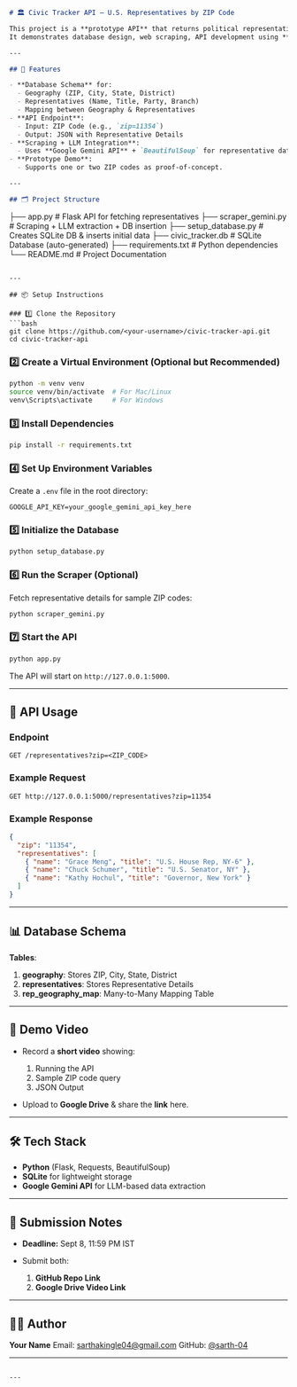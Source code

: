 

```markdown
# 🏛️ Civic Tracker API – U.S. Representatives by ZIP Code

This project is a **prototype API** that returns political representative details for a given **U.S. ZIP code**.  
It demonstrates database design, web scraping, API development using **Flask**, and basic **LLM integration** for data extraction.

---

## 🚀 Features

- **Database Schema** for:
  - Geography (ZIP, City, State, District)
  - Representatives (Name, Title, Party, Branch)
  - Mapping between Geography & Representatives
- **API Endpoint**:
  - Input: ZIP Code (e.g., `zip=11354`)
  - Output: JSON with Representative Details
- **Scraping + LLM Integration**:
  - Uses **Google Gemini API** + `BeautifulSoup` for representative data extraction.
- **Prototype Demo**:
  - Supports one or two ZIP codes as proof-of-concept.

---

## 🗂️ Project Structure

```

├── app.py                # Flask API for fetching representatives
├── scraper\_gemini.py      # Scraping + LLM extraction + DB insertion
├── setup\_database.py      # Creates SQLite DB & inserts initial data
├── civic\_tracker.db        # SQLite Database (auto-generated)
├── requirements.txt       # Python dependencies
└── README.md              # Project Documentation

````

---

## 📦 Setup Instructions

### 1️⃣ Clone the Repository
```bash
git clone https://github.com/<your-username>/civic-tracker-api.git
cd civic-tracker-api
````

### 2️⃣ Create a Virtual Environment (Optional but Recommended)

```bash
python -m venv venv
source venv/bin/activate  # For Mac/Linux
venv\Scripts\activate     # For Windows
```

### 3️⃣ Install Dependencies

```bash
pip install -r requirements.txt
```

### 4️⃣ Set Up Environment Variables

Create a `.env` file in the root directory:

```env
GOOGLE_API_KEY=your_google_gemini_api_key_here
```

### 5️⃣ Initialize the Database

```bash
python setup_database.py
```

### 6️⃣ Run the Scraper (Optional)

Fetch representative details for sample ZIP codes:

```bash
python scraper_gemini.py
```

### 7️⃣ Start the API

```bash
python app.py
```

The API will start on `http://127.0.0.1:5000`.

---

## 🔗 API Usage

### Endpoint

```
GET /representatives?zip=<ZIP_CODE>
```

### Example Request

```
GET http://127.0.0.1:5000/representatives?zip=11354
```

### Example Response

```json
{
  "zip": "11354",
  "representatives": [
    { "name": "Grace Meng", "title": "U.S. House Rep, NY-6" },
    { "name": "Chuck Schumer", "title": "U.S. Senator, NY" },
    { "name": "Kathy Hochul", "title": "Governor, New York" }
  ]
}
```

---

## 📊 Database Schema

**Tables**:

1. **geography**: Stores ZIP, City, State, District
2. **representatives**: Stores Representative Details
3. **rep\_geography\_map**: Many-to-Many Mapping Table

---

## 🎥 Demo Video

* Record a **short video** showing:

  1. Running the API
  2. Sample ZIP code query
  3. JSON Output
* Upload to **Google Drive** & share the **link** here.

---

## 🛠️ Tech Stack

* **Python** (Flask, Requests, BeautifulSoup)
* **SQLite** for lightweight storage
* **Google Gemini API** for LLM-based data extraction

---

## 📅 Submission Notes

* **Deadline:** Sept 8, 11:59 PM IST
* Submit both:

  1. **GitHub Repo Link**
  2. **Google Drive Video Link**

---

## 👨‍💻 Author

**Your Name**
Email: [sarthakingle04@gmail.com](mailto:sarthakingle04@gmail.com)
GitHub: [@sarth-04](https://github.com/sarth-04)

---


```

---


```
